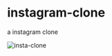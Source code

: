 # instagram-clone
a instagram clone



![insta-clone](https://user-images.githubusercontent.com/75582279/105836390-1c372600-5ff3-11eb-8bf6-35204e1c5b6e.png)
